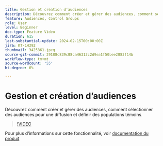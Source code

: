 ```yaml
---
title: Gestion et création d’audiences
description: Découvrez comment créer et gérer des audiences, comment sélectionner des audiences pour une diffusion et définir des populations témoins.
feature: Audiences, Control Groups
role: User
level: Beginner
doc-type: Feature Video
duration: 615
last-substantial-update: 2024-02-15T00:00:00Z
jira: KT-14392
thumbnail: 3425861.jpeg
source-git-commit: 29188c839c08ca46313c2d9ea1f50bee2083f14b
workflow-type: tm+mt
source-wordcount: '55'
ht-degree: 0%

---
```



# Gestion et création d’audiences

Découvrez comment créer et gérer des audiences, comment sélectionner des audiences pour une diffusion et définir des populations témoins.

>[!VIDEO](https://video.tv.adobe.com/v/3425861/?learn=on)

Pour plus d’informations sur cette fonctionnalité, voir [documentation du produit](https://experienceleague.adobe.com/docs/campaign-web/v8/audiences/audiences/create-audience.html?lang=en)
